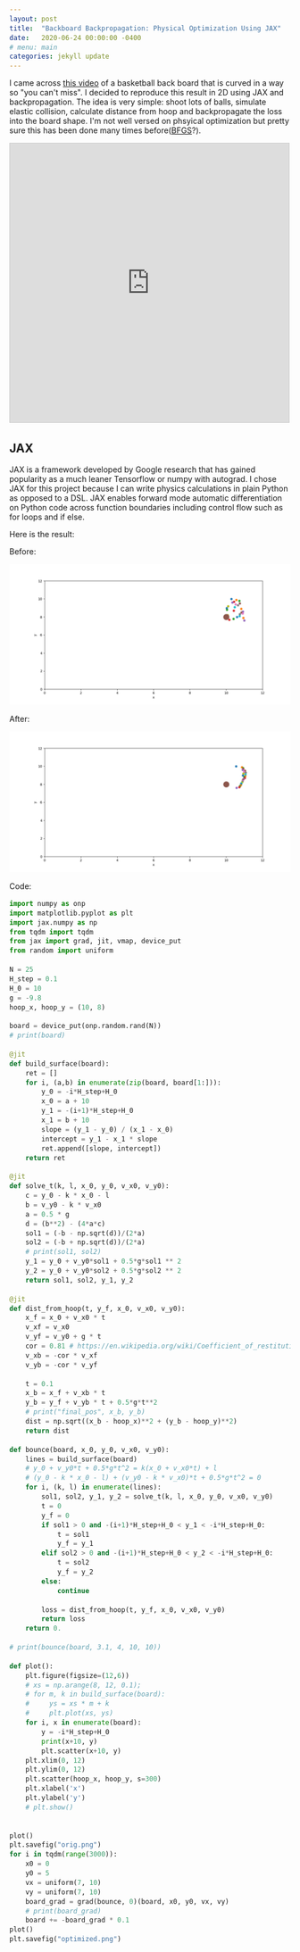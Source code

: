 ```yaml
---
layout: post
title:  "Backboard Backpropagation: Physical Optimization Using JAX"
date:   2020-06-24 00:00:00 -0400
# menu: main
categories: jekyll update
---
```


I came across [this video](https://www.youtube.com/watch?v=vtN4tkvcBMA) of a basketball back board that is curved in a way so "you can't miss". I decided to reproduce this result in 2D using JAX and backpropagation. The idea is very simple: shoot lots of balls, simulate elastic collision, calculate distance from hoop and backpropagate the loss into the board shape. I'm not well versed on phsyical optimization but pretty sure this has been done many times before([BFGS](https://arxiv.org/abs/2001.08540)?).

<iframe src="https://www.desmos.com/calculator/uz1fyxvvbt?embed" width="500px" height="500px" style="border: 1px solid #ccc" frameborder="0"></iframe>

## JAX

JAX is a framework developed by Google research that has gained popularity as a much leaner Tensorflow or numpy with autograd. I chose JAX for this project because I can write physics calculations in plain Python as opposed to a DSL. JAX enables forward mode automatic differentiation on Python code across function boundaries including control flow such as for loops and if else.

Here is the result:

Before:

![](/static/backboard-propagation/orig.png)

After:

![](/static/backboard-propagation/optimized.png)


Code:

```python
import numpy as onp
import matplotlib.pyplot as plt
import jax.numpy as np
from tqdm import tqdm
from jax import grad, jit, vmap, device_put
from random import uniform

N = 25
H_step = 0.1
H_0 = 10
g = -9.8
hoop_x, hoop_y = (10, 8)

board = device_put(onp.random.rand(N))
# print(board)

@jit
def build_surface(board):
    ret = []
    for i, (a,b) in enumerate(zip(board, board[1:])):
        y_0 = -i*H_step+H_0
        x_0 = a + 10
        y_1 = -(i+1)*H_step+H_0
        x_1 = b + 10
        slope = (y_1 - y_0) / (x_1 - x_0)
        intercept = y_1 - x_1 * slope
        ret.append([slope, intercept])
    return ret

@jit
def solve_t(k, l, x_0, y_0, v_x0, v_y0):
    c = y_0 - k * x_0 - l
    b = v_y0 - k * v_x0
    a = 0.5 * g
    d = (b**2) - (4*a*c)
    sol1 = (-b - np.sqrt(d))/(2*a)
    sol2 = (-b + np.sqrt(d))/(2*a)
    # print(sol1, sol2)
    y_1 = y_0 + v_y0*sol1 + 0.5*g*sol1 ** 2
    y_2 = y_0 + v_y0*sol2 + 0.5*g*sol2 ** 2
    return sol1, sol2, y_1, y_2

@jit
def dist_from_hoop(t, y_f, x_0, v_x0, v_y0):
    x_f = x_0 + v_x0 * t
    v_xf = v_x0
    v_yf = v_y0 + g * t
    cor = 0.81 # https://en.wikipedia.org/wiki/Coefficient_of_restitution
    v_xb = -cor * v_xf
    v_yb = -cor * v_yf

    t = 0.1
    x_b = x_f + v_xb * t
    y_b = y_f + v_yb * t + 0.5*g*t**2
    # print("final_pos", x_b, y_b)
    dist = np.sqrt((x_b - hoop_x)**2 + (y_b - hoop_y)**2)
    return dist

def bounce(board, x_0, y_0, v_x0, v_y0):
    lines = build_surface(board)
    # y_0 + v_y0*t + 0.5*g*t^2 = k(x_0 + v_x0*t) + l
    # (y_0 - k * x_0 - l) + (v_y0 - k * v_x0)*t + 0.5*g*t^2 = 0
    for i, (k, l) in enumerate(lines):
        sol1, sol2, y_1, y_2 = solve_t(k, l, x_0, y_0, v_x0, v_y0)
        t = 0
        y_f = 0
        if sol1 > 0 and -(i+1)*H_step+H_0 < y_1 < -i*H_step+H_0:
            t = sol1
            y_f = y_1
        elif sol2 > 0 and -(i+1)*H_step+H_0 < y_2 < -i*H_step+H_0:
            t = sol2
            y_f = y_2
        else:
            continue

        loss = dist_from_hoop(t, y_f, x_0, v_x0, v_y0)
        return loss
    return 0.

# print(bounce(board, 3.1, 4, 10, 10))

def plot():
    plt.figure(figsize=(12,6))
    # xs = np.arange(8, 12, 0.1);
    # for m, k in build_surface(board):
    #     ys = xs * m + k
    #     plt.plot(xs, ys)
    for i, x in enumerate(board):
        y = -i*H_step+H_0
        print(x+10, y)
        plt.scatter(x+10, y)
    plt.xlim(0, 12)
    plt.ylim(0, 12)
    plt.scatter(hoop_x, hoop_y, s=300)
    plt.xlabel('x')
    plt.ylabel('y')
    # plt.show()


plot()
plt.savefig("orig.png")
for i in tqdm(range(3000)):
    x0 = 0
    y0 = 5
    vx = uniform(7, 10)
    vy = uniform(7, 10)
    board_grad = grad(bounce, 0)(board, x0, y0, vx, vy)
    # print(board_grad)
    board += -board_grad * 0.1
plot()
plt.savefig("optimized.png")
```
